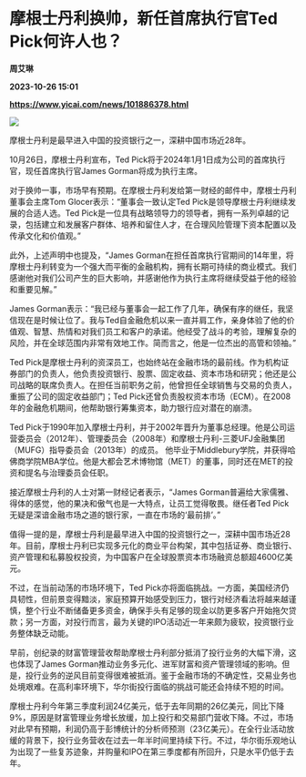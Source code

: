 # 摩根士丹利换帅，新任首席执行官Ted Pick何许人也？
**周艾琳**

**2023-10-26 15:01**

**https://www.yicai.com/news/101886378.html**

![](https://imgcdn.yicai.com/uppics/slides/2023/10/5fcfd44bc6405f6127ee94d67cd0484b.jpg)

摩根士丹利是最早进入中国的投资银行之一，深耕中国市场近28年。

10月26日，摩根士丹利宣布，Ted Pick将于2024年1月1日成为公司的首席执行官，现任首席执行官James Gorman将成为执行主席。

对于换帅一事，市场早有预期。在摩根士丹利发给第一财经的邮件中，摩根士丹利董事会主席Tom Glocer表示：“董事会一致认定Ted Pick是领导摩根士丹利继续发展的合适人选。Ted Pick是一位具有战略领导力的领导者，拥有一系列卓越的记录，包括建立和发展客户群体、培养和留住人才，在合理风险管理下资本配置以及传承文化和价值观。”

此外，上述声明中也提及，“James Gorman在担任首席执行官期间的14年里，将摩根士丹利转变为一个强大而平衡的金融机构，拥有长期可持续的商业模式。我们感谢他对我们公司产生的巨大影响，并感谢他作为执行主席将继续受益于他的经验和重要见解。”

James Gorman表示：“我已经与董事会一起工作了几年，确保有序的继任，我坚信现在是时候让位了。我与Ted自金融危机以来一直并肩工作，亲身体验了他的价值观、智慧、热情和对我们员工和客户的承诺。他经受了战斗的考验，理解复杂的风险，并在全球范围内非常有效地工作。简而言之，他是一位杰出的高管和领袖。”

Ted Pick是摩根士丹利的资深员工，也始终站在金融市场的最前线。作为机构证券部门的负责人，他负责投资银行、股票、固定收益、资本市场和研究；他还是公司战略的联席负责人。在担任当前职务之前，他曾担任全球销售与交易的负责人，重振了公司的固定收益部门；Ted Pick还曾负责股权资本市场（ECM）。在2008年的金融危机期间，他帮助银行筹集资本，助力银行应对潜在的崩溃。

Ted Pick于1990年加入摩根士丹利，并于2002年晋升为董事总经理。他是公司运营委员会（2012年）、管理委员会（2008年）和摩根士丹利-三菱UFJ金融集团（MUFG）指导委员会（2013年）的成员。 他毕业于Middlebury学院，并获得哈佛商学院MBA学位。他是大都会艺术博物馆（MET）的董事，同时还在MET的投资和提名与治理委员会任职。

接近摩根士丹利的人士对第一财经记者表示，“James Gorman普遍给大家儒雅、得体的感觉，他的果决和傲气也是一大特点，让员工觉得敬畏。继任者Ted Pick无疑是深谙金融市场之道的银行家，一直在市场的‘最前排’。”

值得一提的是，摩根士丹利是最早进入中国的投资银行之一，深耕中国市场近28年。目前，摩根士丹利已实现多元化的商业平台构架，其中包括证券、商业银行、资产管理和私募股权投资，为中国客户在全球股票资本市场融资总额超4600亿美元。

不过，在当前动荡的市场环境下，Ted Pick亦将面临挑战。一方面，美国经济仍具韧性，但前景变得黯淡，家庭预算开始感受到压力，银行对经济看法将越来越谨慎，整个行业不断储备更多资金，确保手头有足够的现金以防更多客户开始拖欠贷款；另一方面，对投行而言，最为关键的IPO活动近一年来颇为疲软，投资银行业务整体缺乏动能。

早前，创纪录的财富管理营收帮助摩根士丹利部分抵消了投行业务的大幅下滑，这也体现了James Gorman推动业务多元化、进军财富和资产管理领域的影响。但是，投行业务的逆风目前变得很难被抵消。鉴于金融市场的不确定性，交易业务也处境艰难。在高利率环境下，华尔街投行面临的挑战可能还会持续不短的时间。

摩根士丹利今年第三季度利润24亿美元，低于去年同期的26亿美元，同比下降9%，原因是财富管理业务增长放缓，加上投行和交易部门营收下降。不过，市场对此早有预期，利润仍高于彭博统计的分析师预测（23亿美元）。在全行业活动放缓的背景下，投行业务营收在过去一年半时间里持续下行。不过，华尔街乐观地认为出现了一些复苏迹象，并购量和IPO在第三季度都有所回升，只是水平仍低于去年。